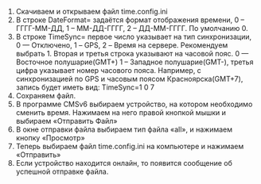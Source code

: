 1. Скачиваем и открываем файл time.config.ini
2. В строке DateFormat= задаётся формат отображения времени, 0 – ГГГГ-ММ-ДД, 1 – ММ-ДД-ГГГГ, 2 – ДД-ММ-ГГГГ. По умолчанию 0.
3. В строке TimeSync= первое число указывает на тип синхронизации, 0 — Отключено, 1 – GPS, 2 – Время на сервере. Рекомендуем выбрать 1. Вторая и третья строка указывают на часовой пояс. 0 — Восточное полушарие(GMT+) 1 – Западное полушарие(GMT-), третья цифра указывает номер часового пояса. Например, с синхронизацией по GPS и часовым поясом Красноярска(GMT+7), запись будет иметь вид: TimeSync=1 0 7
4. Сохраняем файл.
5. В программе CMSv6 выбираем устройство, на котором необходимо сменить время. Нажимаем на него правой кнопкой мышки и выбираем «Отправить Файл»
6. В окне отправки файла выбираем тип файла «all», и нажимаем кнопку «Просмотр»
7. Теперь выбираем файл time.config.ini на компьютере и нажимаем «Отправить»
8. Если устройство находится онлайн, то появится сообщение об успешной отправке файла.